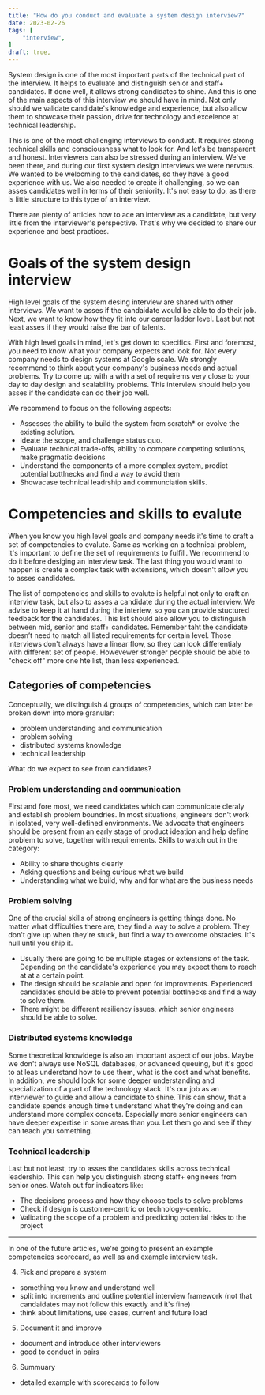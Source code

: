 ```yaml
---
title: "How do you conduct and evaluate a system design interview?"
date: 2023-02-26
tags: [
    "interview",
]
draft: true,
---
```


System design is one of the most important parts of the technical part of the interview. It helps to evaluate and distinguish senior and 
staff+ candidates. If done well, it allows strong candidates to shine. And this is one of the main aspects of this interview we should have 
in mind. Not only should we validate candidate's knowledge and experience, but also allow them to showcase their passion, drive for technology
and excelence at technical leadership.

This is one of the most challenging interviews to conduct. It requires strong technical skills and consciousness what to look for. And let's be transparent and honest. Interviewers can also be stressed during an interview. We've been there, and during our first system design interviews we were nervous. We wanted to be welocming to the candidates, so they have a good experience with us. We also needed to create
it challenging, so we can asses candidates well in terms of their seniority. It's not easy to do, as there is little structure to this type of an interview. 

There are plenty of articles how to ace an interview as a candidate, but very little from the interviewer's perspective. That's why we decided to share our experience and best practices.

# Goals of the system design interview

High level goals of the system desing interview are shared with other interviews. We want to asses if the candaidate would be able to do their job. Next, we want to know how they fit into our career ladder level. Last but not least asses if they would raise the bar of talents.

With high level goals in mind, let's get down to specifics. First and foremost, you need to know what your company expects and look for. Not every company needs to design systems at Google scale. We strongly recommend to think about your company's business needs and actual problems. Try to come up with a with a set of requirems very close to your day to day design and scalability problems. This interview should help you asses if the candidate can do their job well.

We recommend to focus on the following aspects:
* Assesses the ability to build the system from scratch* or evolve the existing solution.
* Ideate the scope, and challenge status quo.
* Evaluate technical trade-offs, ability to compare competing solutions, make pragmatic decisions
* Understand the components of a more complex system, predict potential bottlnecks and find a way to avoid them
* Showacase technical leadrship and communciation skills.

# Competencies and skills to evalute

When you know you high level goals and company needs it's time to craft a set of competencies to evalute. Same as working on a technical problem, it's important to define the set of requirements to fulfill. We recommend to do it before desiging an interview task. The last thing you would want to happen is create a complex task with extensions, which doesn't allow you to asses candidates.

The list of competencies and skills to evalute is helpful not only to craft an interview task, but also to asses a candidate during the actual interview. We advise to keep it at hand during the interiew, so you can provide stuctured feedback for the candidates. This list should also allow you to distinguish between mid, senior and staff+ candidates. Remember taht the candidate doesn’t need to match all listed requirements for certain level. Those interviews don't always have a linear flow, so they can look differentialy with different set of people. Howevewer stronger people should be able to "check off" more one hte list, than less experienced.

## Categories of competencies

Conceptually, we distinguish 4 groups of competencies, which can later be broken down into more granular:
* problem understanding and communication
* problem solving
* distributed systems knowledge
* technical leadership

What do we expect to see from candidates?
### Problem understanding and communication
First and fore most, we need candidates which can communicate cleraly and establish problem boundries. In most situations, engineers don't work in isolated, very well-defined environments. We advocate that engineers should be present from an early stage of product ideation and help define problem to solve, together with requirements. Skills to watch out in the category:
* Ability to share thoughts clearly
* Asking questions and being curious what we build
* Understanding what we build, why and for what are the business needs

### Problem solving
One of the crucial skills of strong engineers is getting things done. No matter what difficulties there are, they find a way to solve a problem. They don't give up when they're stuck, but find a way to overcome obstacles. It's null until you ship it.
* Usually there are going to be multiple stages or extensions of the task. Depending on the candidate's experience you may expect them to reach at at a certain point.
* The design should be scalable and open for improvments. Experienced candidates should be able to prevent potential bottlnecks and find a way to solve them.
* There might be different resiliency issues, which senior engineers should be able to solve.

### Distributed systems knowledge
Some theoretical knowldege is also an important aspect of our jobs. Maybe we don't always use NoSQL databases, or advanced queuing, but it's good to at leas understand how to use them, what is the cost and what benefits. In addition, we should look for some deeper understanding and specialization of a part of the technology stack. It's our job as an interviewer to guide and allow a candidate to shine. This can show, that a candidate spends enough time t understand what they're doing and can understand more complex concets. Especially more senior engineers can have deeper expertise in some areas than you. Let them go and see if they can teach you something.

### Technical leadership
Last but not least, try to asses the candidates skills across technical leadership. This can help you distinguish strong staff+ engineers from senior ones. Watch out for indicators like:
* The decisions process and how they choose tools to solve problems
* Check if design is customer-centric or technology-centric.
* Validating the scope of a problem and predicting potential risks to the project
------

In one of the future articles, we're going to present an example competencies scorecard, as well as and example interview task. 

4. Pick and prepare a system 
  * something you know and understand well
  * split into increments and outline potential interview framework (not that candaidates may not follow this exactly and it's fine)
  * think about limitations, use cases, current and future load
5. Document it and improve
  * document and introduce other interviewers
  * good to conduct in pairs
6. Summuary
  * detailed example with scorecards to follow  

